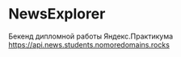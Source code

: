 # NewsExplorer
Бекенд дипломной работы Яндекс.Практикума
https://api.news.students.nomoredomains.rocks
